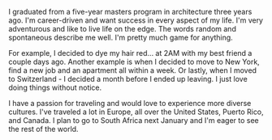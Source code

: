I graduated from a five-year masters program in architecture three years ago. I'm career-driven and want success in every aspect of my life. I'm very adventurous and like to live life on the edge. The words random and spontaneous describe me well. I'm pretty much game for anything. 
 
For example, I decided to dye my hair red... at 2AM with my best friend a couple days ago. Another example is when I decided to move to New York, find a new job and an apartment all within a week. Or lastly, when I moved to Switzerland - I decided a month before I ended up leaving. I just love doing things without notice. 

I have a passion for traveling and would love to experience more diverse cultures. I've traveled a lot in Europe, all over the United States, Puerto Rico, and Canada. I plan to go to South Africa next January and I'm eager to see the rest of the world. 
